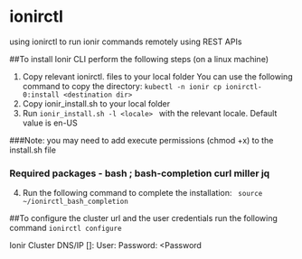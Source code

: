 # ionirctl
using ionirctl to run ionir commands remotely using REST APIs



##To install Ionir CLI perform the following steps (on a linux machine)
1.	Copy relevant ionirctl.<locale> files to your local folder
    You can use the following command to copy the directory:
    ``` kubectl -n ionir cp ionirctl-0:install <destination dir> ```
2.	Copy ionir_install.sh to your local folder
3.	Run
    ```ionir_install.sh -l <locale> ```
    with the relevant locale. Default value is en-US



###Note: you may need to add execute permissions (chmod +x) to the install.sh file 
###      Required packages - bash ; bash-completion curl miller jq

4.	Run the following command to complete the installation:
    ``` source ~/ionirctl_bash_completion```


##To configure the cluster url and the user credentials run the following command
``` ionirctl configure ```

Ionir Cluster DNS/IP []: <cluster-url>
User: <user>
Password: <Password
